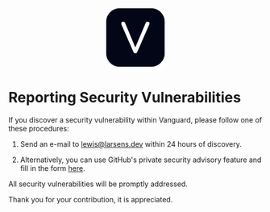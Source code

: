 <p align="center"><img src="https://raw.githubusercontent.com/vanguardbackup/assets/main/icon-200.png" width="120" alt="Vanguard Logo"></p>

# Reporting Security Vulnerabilities

If you discover a security vulnerability within Vanguard, please follow one of these procedures:

1. Send an e-mail to [lewis@larsens.dev](mailto:lewis@larsens.dev) within 24 hours of discovery.

2. Alternatively, you can use GitHub's private security advisory feature and fill in the form [here](https://github.com/vanguardbackup/vanguard/security/advisories/new).

All security vulnerabilities will be promptly addressed.

Thank you for your contribution, it is appreciated.
